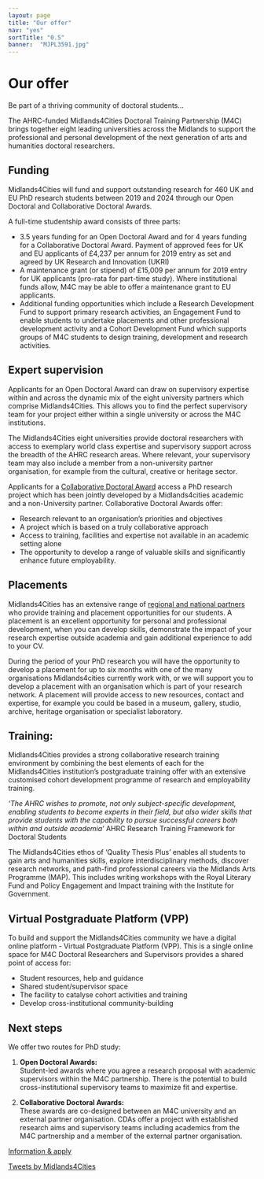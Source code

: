 ```yaml
---
layout: page
title: "Our offer"
nav: "yes"
sortTitle: "0.5"
banner:  "MJPL3591.jpg"
---
```


<h1>Our offer</h1>

<div class="row home" markdown="1"> <!-- main row -->
<div class="col-md-8 homepad homegrid" markdown="1"> <!-- LH col -->

<p class="strap">Be part of a thriving community of doctoral students...</p>

The AHRC-funded Midlands4Cities Doctoral Training Partnership (M4C) brings together eight leading universities across the Midlands to support the professional and personal development of the next generation of arts and humanities doctoral researchers.


<!--
<img src="/m4c/assets/How-to-apply-to-the-M4C-Cropped-340x150.jpg" class="" alt="thumbnail">
<img src="/m4c/assets/M4C-offer-Cropped-340x150.jpg" class="" alt="thumbnail">
<img src="/m4c/assets/Doctoral-Routes-Cropped-339x150.jpg" class="card-img-top" alt="thumbnail">
<img src="/m4c/assets/about-us-Cropped-341x150.gif" class="card-img-top" alt="thumbnail">
-->

## Funding

Midlands4Cities will fund and support outstanding research for 460 UK and EU PhD research students between 2019 and 2024 through our Open Doctoral and Collaborative Doctoral Awards.

A full-time studentship award consists of three parts:

- 3.5 years funding for an Open Doctoral Award and for 4 years funding for a Collaborative Doctoral Award.
Payment of approved fees for UK and EU applicants of £4,237 per annum for 2019 entry as set and agreed by UK Research and Innovation (UKRI)
- A maintenance grant (or stipend) of £15,009 per annum for 2019 entry for UK applicants (pro-rata for part-time study).  Where institutional funds allow, M4C may be able to offer a maintenance grant to EU applicants.
- Additional funding opportunities which include a Research Development Fund to support primary research activities, an Engagement Fund to enable students to undertake placements and other professional development activity and a Cohort Development Fund which supports groups of M4C students to design training, development and research activities.


## Expert supervision

Applicants for an Open Doctoral Award can draw on supervisory expertise within and across the dynamic mix of the eight university partners which comprise Midlands4Cities. This allows you to find the perfect supervisory team for your project either within a single university or across the M4C institutions.

The Midlands4Cities eight universities provide doctoral researchers with access to exemplary world class expertise and supervisory support across the breadth of the AHRC research areas.  Where relevant, your supervisory team may also include a member from a non-university partner organisation, for example from the cultural, creative or heritage sector.


Applicants for a [Collaborative Doctoral Award](/m4c/projects.html) access a PhD research project which has been jointly developed by a Midlands4cities academic and a non-University partner.  Collaborative Doctoral Awards offer:

- Research relevant to an organisation’s priorities and objectives
- A project which is based on a truly collaborative approach
- Access to training, facilities and expertise not available in an academic setting alone
- The opportunity to develop a range of valuable skills and significantly enhance future employability.



## Placements

Midlands4Cities has an extensive range of [regional and national partners](/m4c/partners.html) who provide training and placement opportunities for our students.  A placement is an excellent opportunity for personal and professional development, when you can develop skills, demonstrate the impact of your research expertise outside academia and gain additional experience to add to your CV.

During the period of your PhD research you will have the opportunity to develop a placement for up to six months with one of the many organisations Midlands4cities currently work with, or we will support you to develop a placement with an organisation which is part of your research network.  A placement will provide access to new resources, contact and expertise, for example you could be based in a museum, gallery, studio, archive, heritage organisation or specialist laboratory.



## Training:

Midlands4Cities provides a strong collaborative research training environment by combining the best elements of each for the Midlands4Cities institution’s postgraduate training offer with an extensive customised cohort development programme of research and employability training.

_‘The AHRC wishes to promote, not only subject-specific development, enabling students to become experts in their field, but also wider skills that provide students with the capability to pursue successful careers both within and outside academia’_
AHRC Research Training Framework for Doctoral Students

The Midlands4Cities ethos of ‘Quality Thesis Plus’ enables all students to gain arts and humanities skills, explore interdisciplinary methods, discover research networks, and path-find professional careers via the Midlands Arts Programme (MAP).  This includes writing workshops with the Royal Literary Fund and Policy Engagement and Impact training with the Institute for Government.


## Virtual Postgraduate Platform (VPP)

To build and support the Midlands4Cities community we have a digital online platform - Virtual Postgraduate Platform (VPP). This is a single online space for M4C Doctoral Researchers and Supervisors provides a shared point of access for:

- Student resources, help and guidance
- Shared student/supervisor space  
- The facility to catalyse cohort activities and training
- Develop cross-institutional community-building


## Next steps

We offer two routes for PhD study:

1. **Open Doctoral Awards:**<br/>Student-led awards where you agree a research proposal with academic supervisors within the M4C partnership. There is the potential to build cross-institutional supervisory teams to maximize fit and expertise.

2. **Collaborative Doctoral Awards:**<br/>These awards are co-designed between an M4C university and an external partner organisation. CDAs offer a project with established research aims and supervisory teams including academics from the M4C partnership and a member of the external partner organisation.


<a class="btn btn-secondary" href="/m4c/apply.html" role="button">Information &amp; apply <i class="fas fa-chevron-right padl"></i></a>




</div> <!-- end LH col -->


<div class="col-md-4"> <!-- RH col -->
  <a class="twitter-timeline" data-theme="light" data-link-color="#9b1b3a" data-tweet-limit="3" href="https://twitter.com/Midlands4Cities?ref_src=twsrc%5Etfw">Tweets by Midlands4Cities</a> <script async src="https://platform.twitter.com/widgets.js" charset="utf-8"></script>
</div> <!-- end RH col -->

</div> <!-- end main row -->
